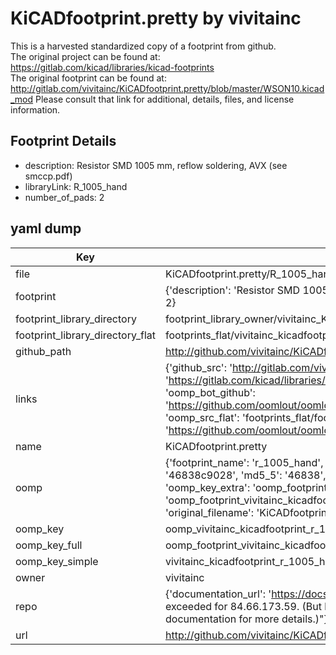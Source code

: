 # KiCADfootprint.pretty by vivitainc  
This is a harvested standardized copy of a footprint from github.  
The original project can be found at:  
https://gitlab.com/kicad/libraries/kicad-footprints  
The original footprint can be found at:
http://gitlab.com/vivitainc/KiCADfootprint.pretty/blob/master/WSON10.kicad_mod
Please consult that link for additional, details, files, and license information.  
## Footprint Details
* description: Resistor SMD 1005 mm, reflow soldering, AVX (see smccp.pdf)  
* libraryLink: R_1005_hand  
* number_of_pads: 2  
## yaml dump  
| Key | Value |  
| --- | --- |  
| file | KiCADfootprint.pretty/R_1005_hand.kicad_mod |  
| footprint | {'description': 'Resistor SMD 1005 mm, reflow soldering, AVX (see smccp.pdf)', 'libraryLink': 'R_1005_hand', 'number_of_pads': 2} |  
| footprint_library_directory | footprint_library_owner/vivitainc_KiCADfootprint.pretty |  
| footprint_library_directory_flat | footprints_flat/vivitainc_kicadfootprint_r_1005_hand/working |  
| github_path | http://github.com/vivitainc/KiCADfootprint.pretty/blob/master/R_1005_hand.kicad_mod |  
| links | {'github_src': 'http://gitlab.com/vivitainc/KiCADfootprint.pretty/blob/master/WSON10.kicad_mod', 'github_src_repo': 'https://gitlab.com/kicad/libraries/kicad-footprints', 'oomp_bot': 'footprints/vivitainc_kicadfootprint_r_1005_hand/working', 'oomp_bot_github': 'https://github.com/oomlout/oomlout_oomp_footprint_bot/tree/main/footprints/vivitainc_kicadfootprint_r_1005_hand/working', 'oomp_src_flat': 'footprints_flat/footprints_flat/vivitainc_kicadfootprint_r_1005_hand/working', 'oomp_src_flat_github': 'https://github.com/oomlout/oomlout_oomp_footprint_src/tree/main/footprints_flat/vivitainc_kicadfootprint_r_1005_hand/working'} |  
| name | KiCADfootprint.pretty |  
| oomp | {'footprint_name': 'r_1005_hand', 'library_name': 'kicadfootprint', 'md5': '46838c902878bed945dfeb8b0f302977', 'md5_10': '46838c9028', 'md5_5': '46838', 'md5_6': '46838c', 'oomp_key': 'oomp_vivitainc_kicadfootprint_r_1005_hand', 'oomp_key_extra': 'oomp_footprint_vivitainc_kicadfootprint_r_1005_hand', 'oomp_key_full': 'oomp_footprint_vivitainc_kicadfootprint_r_1005_hand_46838c', 'oomp_key_simple': 'vivitainc_kicadfootprint_r_1005_hand', 'original_filename': 'KiCADfootprint.pretty/R_1005_hand.kicad_mod', 'owner_name': 'vivitainc'} |  
| oomp_key | oomp_vivitainc_kicadfootprint_r_1005_hand |  
| oomp_key_full | oomp_footprint_vivitainc_kicadfootprint_r_1005_hand |  
| oomp_key_simple | vivitainc_kicadfootprint_r_1005_hand |  
| owner | vivitainc |  
| repo | {'documentation_url': 'https://docs.github.com/rest/overview/resources-in-the-rest-api#rate-limiting', 'message': "API rate limit exceeded for 84.66.173.59. (But here's the good news: Authenticated requests get a higher rate limit. Check out the documentation for more details.)"} |  
| url | http://github.com/vivitainc/KiCADfootprint.pretty |  

